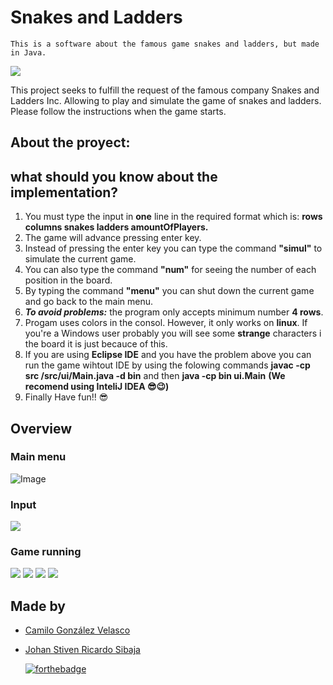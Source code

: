 # **Snakes and Ladders**
    This is a software about the famous game snakes and ladders, but made in Java.
 ![](https://cdn.discordapp.com/attachments/735228051050332290/841483691963580426/maxresdefault.jpg)
 <p> This project seeks to fulfill the request of the famous company Snakes and Ladders Inc.
   Allowing to play and simulate the game of snakes and ladders. Please follow the instructions when the game starts. </p>
   
   
 ## About the proyect: <br> 
 
## what should you know about the implementation? <br>
1. You must type the input in **one** line in the required format which is: **rows columns snakes ladders amountOfPlayers.**
2. The game will advance pressing enter key.
3. Instead of pressing the enter key you can type the command **"simul"** to simulate the current game.
4. You can also type the command **"num"** for seeing the number of each position in the board.
5. By typing the command **"menu"** you can shut down the current game and go back to the main menu.
6. _**To avoid problems:**_ the program only accepts minimum number **4 rows**.
7. Progam uses colors in the consol. However, it only works on **linux**. If you're a Windows user probably you will see some **strange** characters i the board it is just becauce of this. 
8. If you are using **Eclipse IDE** and you have the problem above you can run the game wihtout IDE by using the folowing commands **javac -cp src /src/ui/Main.java -d bin** and then **java -cp bin ui.Main** **(We recomend using InteliJ IDEA 😎😉)** 
9. Finally Have fun!! 😎

## Overview
<h3> Main menu </h3>    

![Image](https://cdn.discordapp.com/attachments/735228051050332290/841471801409667082/unknown.png)
 
<h3> Input </h3> 

![](https://cdn.discordapp.com/attachments/735228051050332290/841472966659407932/unknown.png)

<h3> Game running </h3>

![](https://user-images.githubusercontent.com/69874418/117744343-1a722680-b1ce-11eb-8d7d-5f1caa6fb850.png) 
![](https://cdn.discordapp.com/attachments/735228051050332290/841472388204855376/unknown.png) 
![](https://cdn.discordapp.com/attachments/735228051050332290/841472468820295700/unknown.png) 
![](https://cdn.discordapp.com/attachments/735228051050332290/841470691554492486/unknown.png) 


## Made by

+ [Camilo González Velasco](https://github.com/camilogonzalez7424 "Camilo González")
+ [Johan Stiven Ricardo Sibaja](https://github.com/Johan794 "Johan Ricardo")

  [![forthebadge](https://forthebadge.com/images/badges/made-with-java.svg)](https://forthebadge.com)
  
